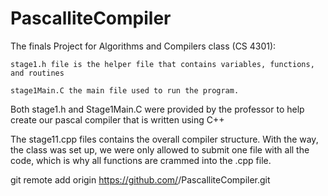 # PascalliteCompiler

The finals Project for Algorithms and Compilers class (CS 4301):
    
    stage1.h file is the helper file that contains variables, functions, and routines
    
    stage1Main.C the main file used to run the program.

Both stage1.h and Stage1Main.C were provided by the professor to help create our pascal compiler that is written using C++

The stage11.cpp files contains the overall compiler structure. With the way, the class was set up, we were only allowed to submit one file with all the code,
    which is why all functions are crammed into the .cpp file. 


git remote add origin https://github.com/<NightlyPenguin>/PascalliteCompiler.git